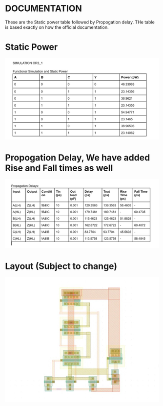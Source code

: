 # DOCUMENTATION

These are the Static power table followed by Propogation delay. THe table is based exactly on how the official documentation.

# Static Power
<img src="image1/Screenshot 2025-08-15 151950.png" alt="Truth Table" width="600">

# Propogation Delay, We have added Rise and Fall times as well
<img src="image1/Screenshot 2025-08-15 152015.png" alt="Propogation delay" width="600">

# Layout (Subject to change)
<img src="image1/or3_1.jpeg" alt="Layout" width="600">
